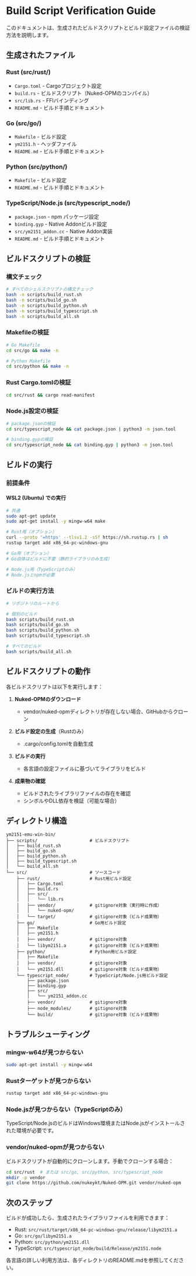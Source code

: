 # Build Script Verification Guide

このドキュメントは、生成されたビルドスクリプトとビルド設定ファイルの検証方法を説明します。

## 生成されたファイル

### Rust (src/rust/)
- `Cargo.toml` - Cargoプロジェクト設定
- `build.rs` - ビルドスクリプト（Nuked-OPMのコンパイル）
- `src/lib.rs` - FFIバインディング
- `README.md` - ビルド手順とドキュメント

### Go (src/go/)
- `Makefile` - ビルド設定
- `ym2151.h` - ヘッダファイル
- `README.md` - ビルド手順とドキュメント

### Python (src/python/)
- `Makefile` - ビルド設定
- `README.md` - ビルド手順とドキュメント

### TypeScript/Node.js (src/typescript_node/)
- `package.json` - npm パッケージ設定
- `binding.gyp` - Native Addonビルド設定
- `src/ym2151_addon.cc` - Native Addon実装
- `README.md` - ビルド手順とドキュメント

## ビルドスクリプトの検証

### 構文チェック

```bash
# すべてのシェルスクリプトの構文チェック
bash -n scripts/build_rust.sh
bash -n scripts/build_go.sh
bash -n scripts/build_python.sh
bash -n scripts/build_typescript.sh
bash -n scripts/build_all.sh
```

### Makefileの検証

```bash
# Go Makefile
cd src/go && make -n

# Python Makefile
cd src/python && make -n
```

### Rust Cargo.tomlの検証

```bash
cd src/rust && cargo read-manifest
```

### Node.js設定の検証

```bash
# package.jsonの検証
cd src/typescript_node && cat package.json | python3 -m json.tool

# binding.gypの検証
cd src/typescript_node && cat binding.gyp | python3 -m json.tool
```

## ビルドの実行

### 前提条件

#### WSL2 (Ubuntu) での実行
```bash
# 共通
sudo apt-get update
sudo apt-get install -y mingw-w64 make

# Rust用（オプション）
curl --proto '=https' --tlsv1.2 -sSf https://sh.rustup.rs | sh
rustup target add x86_64-pc-windows-gnu

# Go用（オプション）
# Go自体はビルドに不要（静的ライブラリのみ生成）

# Node.js用（TypeScriptのみ）
# Node.jsとnpmが必要
```

### ビルドの実行方法

```bash
# リポジトリのルートから

# 個別のビルド
bash scripts/build_rust.sh
bash scripts/build_go.sh
bash scripts/build_python.sh
bash scripts/build_typescript.sh

# すべてのビルド
bash scripts/build_all.sh
```

## ビルドスクリプトの動作

各ビルドスクリプトは以下を実行します：

1. **Nuked-OPMのダウンロード**
   - vendor/nuked-opmディレクトリが存在しない場合、GitHubからクローン

2. **ビルド設定の生成**（Rustのみ）
   - .cargo/config.tomlを自動生成

3. **ビルドの実行**
   - 各言語の設定ファイルに基づいてライブラリをビルド

4. **成果物の確認**
   - ビルドされたライブラリファイルの存在を確認
   - シンボルやDLL依存を検証（可能な場合）

## ディレクトリ構造

```
ym2151-emu-win-bin/
├── scripts/                    # ビルドスクリプト
│   ├── build_rust.sh
│   ├── build_go.sh
│   ├── build_python.sh
│   ├── build_typescript.sh
│   └── build_all.sh
└── src/                        # ソースコード
    ├── rust/                   # Rust用ビルド設定
    │   ├── Cargo.toml
    │   ├── build.rs
    │   ├── src/
    │   │   └── lib.rs
    │   ├── vendor/             # gitignore対象（実行時に作成）
    │   │   └── nuked-opm/
    │   └── target/             # gitignore対象（ビルド成果物）
    ├── go/                     # Go用ビルド設定
    │   ├── Makefile
    │   ├── ym2151.h
    │   ├── vendor/             # gitignore対象
    │   └── libym2151.a         # gitignore対象（ビルド成果物）
    ├── python/                 # Python用ビルド設定
    │   ├── Makefile
    │   ├── vendor/             # gitignore対象
    │   └── ym2151.dll          # gitignore対象（ビルド成果物）
    └── typescript_node/        # TypeScript/Node.js用ビルド設定
        ├── package.json
        ├── binding.gyp
        ├── src/
        │   └── ym2151_addon.cc
        ├── vendor/             # gitignore対象
        ├── node_modules/       # gitignore対象
        └── build/              # gitignore対象（ビルド成果物）
```

## トラブルシューティング

### mingw-w64が見つからない
```bash
sudo apt-get install -y mingw-w64
```

### Rustターゲットが見つからない
```bash
rustup target add x86_64-pc-windows-gnu
```

### Node.jsが見つからない（TypeScriptのみ）
TypeScript/Node.jsのビルドはWindows環境またはNode.jsがインストールされた環境が必要です。

### vendor/nuked-opmが見つからない
ビルドスクリプトが自動的にクローンします。手動でクローンする場合：
```bash
cd src/rust  # または src/go, src/python, src/typescript_node
mkdir -p vendor
git clone https://github.com/nukeykt/Nuked-OPM.git vendor/nuked-opm
```

## 次のステップ

ビルドが成功したら、生成されたライブラリファイルを利用できます：
- Rust: `src/rust/target/x86_64-pc-windows-gnu/release/libym2151.a`
- Go: `src/go/libym2151.a`
- Python: `src/python/ym2151.dll`
- TypeScript: `src/typescript_node/build/Release/ym2151.node`

各言語の詳しい利用方法は、各ディレクトリのREADME.mdを参照してください。

